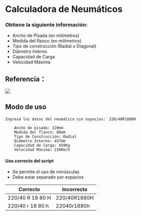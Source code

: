 # Calculadora de Neumáticos
### Obtiene la siguiente información:
- Ancho de Pisada (en milímetros)
- Medida del flanco (en milímetros)
- Tipo de construcción (Radial o Diagonal)
- Diámetro Interno
- Capacidad de Carga
- Velocidad Máxima

## Referencia：

[![](https://autoestatico.com/wp-content/uploads/2019/02/multicard-datos-1024x718.jpg)](https://autoestatico.com/como-se-lee-un-neumatico/")

## Modo de uso
`Ingresá los datos del neumático sin espacios: ` `220/40R1880H`
```
    Ancho de pisada: 220mm
    Medida del flanco: 88mm
    Tipo de Construcción: Radial
    Diámetro Interno: 457mm
    Capacidad de Carga: 450Kg
    Velocidad Máxima: 210Km/h
```
#### Uso correcto del script
- Se permite el uso de minúsculas
- Debe estar separado por espacios

Correcto  | Incorrecto
------------- | -------------
220/40 R 18 80 H  | 220/40R1880H
220/40 r 18 80 h  | 22040r1880h
